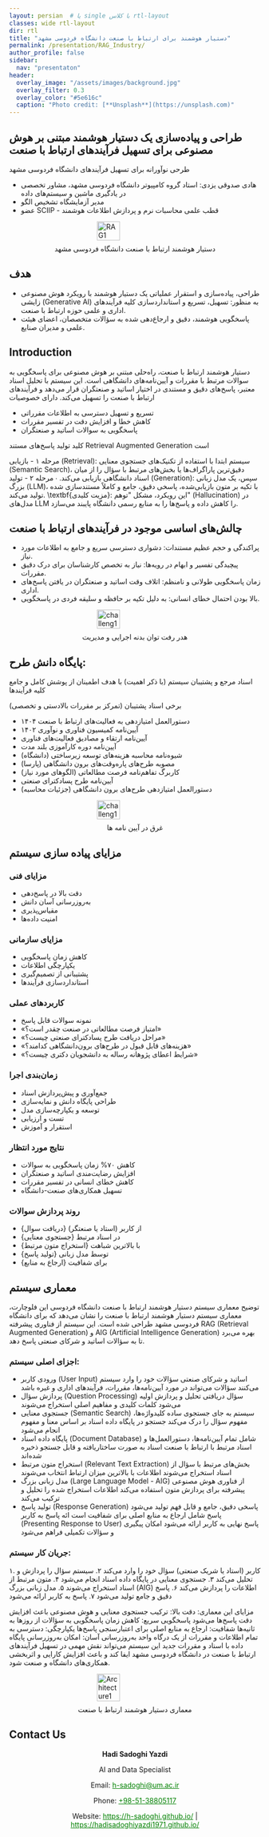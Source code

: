 ```yaml
---
layout: persian  # یا single با کلاس rtl-layout
classes: wide rtl-layout
dir: rtl
title: "دستیار هوشمند برای ارتباط با صنعت دانشگاه فردوسی مشهد"
permalink: /presentation/RAG_Industry/
author_profile: false
sidebar:
  nav: "presentaton"
header:
  overlay_image: "/assets/images/background.jpg"
  overlay_filter: 0.3
  overlay_color: "#5e616c"
  caption: "Photo credit: [**Unsplash**](https://unsplash.com)"
---
```


## 				طراحی و پیاده‌سازی یک دستیار هوشمند مبتنی بر هوش مصنوعی برای تسهیل فرآیندهای ارتباط با صنعت

طرحی نوآورانه برای تسهیل فرآیندهای دانشگاه فردوسی مشهد

- هادی صدوقی یزدی: استاد گروه کامپیوتر دانشگاه فردوسی مشهد، مشاور تخصصی در یادگیری ماشین و سیستم‌های داده
- مدیر آزمایشگاه تشخیص الگو
- عضو SCIIP - قطب علمی محاسبات نرم و پردازش اطلاعات هوشمند

<div style="display: flex; justify-content: center; align-items: center; gap: 10px;">
    <img src="/assets/Presentationimages/RAG/FUMAIIndustryAssistant1.jpg" alt="RAG1" style="width: 30%; height: 30%; object-fit: contain;">
</div>
<div class="caption" style="text-align: center; margin-top: 8px;">
  دستیار هوشمند ارتباط با صنعت دانشگاه فردوسی مشهد
</div>

## هدف

- طراحی، پیاده‌سازی و استقرار عملیاتی یک دستیار هوشمند با رویکرد هوش مصنوعی زایشی (Generative AI) به منظور: تسهیل، تسریع و استانداردسازی کلیه فرآیندهای اداری و علمی حوزه ارتباط با صنعت.
- پاسخگویی هوشمند، دقیق و ارجاع‌دهی شده به سؤالات متخصصان، اعضای هیئت علمی و مدیران صنایع.


## Introduction

دستیار هوشمند ارتباط با صنعت، راه‌حلی مبتنی بر هوش مصنوعی برای پاسخگویی به سوالات مرتبط با مقررات و آیین‌نامه‌های دانشگاهی است. این سیستم با تحلیل اسناد معتبر، پاسخ‌های دقیق و مستندی در اختیار اساتید و صنعتگران قرار می‌دهد و فرآیندهای ارتباط با صنعت را تسهیل می‌کند.
دارای خصوصیات 
-  تسریع و تسهیل دسترسی به اطلاعات مقرراتی
-  کاهش خطا و افزایش دقت در تفسیر مقررات
-  پاسخگویی به سوالات اساتید و صنعتگران

کلید تولید پاسخ‌های مستند    Retrieval Augmented Generation است


 مرحله ۱ - بازیابی (Retrieval): سیستم ابتدا با استفاده از تکنیک‌های جستجوی معنایی (Semantic Search)، دقیق‌ترین پاراگراف‌ها یا بخش‌های مرتبط با سؤال را از میان اسناد دانشگاهی بازیابی می‌کند.
∙
 مرحله ۲ - تولید (Generation): سپس، یک مدل زبانی بزرگ (LLM)، با تکیه بر متون بازیابی‌شده، پاسخی دقیق، جامع و کاملاً مستندسازی شده تولید می‌کند.
\textbf{مزیت کلیدی}: این رویکرد، مشکل "توهم" (Hallucination) در مدل‌های LLM را کاهش داده و پاسخ‌ها را به منابع رسمی دانشگاه پایبند می‌سازد.

## چالش‌های اساسی موجود در فرآیندهای ارتباط با صنعت

- پراکندگی و حجم عظیم مستندات: دشواری دسترسی سریع و جامع به اطلاعات مورد نیاز.
- پیچیدگی تفسیر و ابهام در رویه‌ها: نیاز به تخصص کارشناسان برای درک دقیق مقررات.
-  زمان پاسخگویی طولانی و نامنظم: اتلاف وقت اساتید و صنعتگران در یافتن پاسخ‌های اداری.
- بالا بودن احتمال خطای انسانی: به دلیل تکیه بر حافظه و سلیقه فردی در پاسخگویی.


<div style="display: flex; justify-content: center; align-items: center; gap: 10px;">
    <img src="/assets/Presentationimages/RAG/Rajabi2.jpg" alt="challeng1" style="width: 30%; height: 30%; object-fit: contain;">
</div>
<div class="caption" style="text-align: center; margin-top: 8px;">
  هدر رفت توان بدنه اجرایی و مدیریت
</div>

## پایگاه دانش طرح:

 اسناد مرجع و پشتیبان سیستم (با ذکر اهمیت) با هدف اطمینان از پوشش کامل و جامع کلیه فرآیندها
 
  برخی اسناد پشتیبان (تمرکز بر مقررات بالادستی و تخصصی)
 -  دستورالعمل امتیازدهی به فعالیت‌های ارتباط با صنعت ۱۴۰۴	
- آیین‌نامه کمیسیون فناوری و نوآوری ۱۴۰۲
-  آیین‌نامه ارتقاء و مصادیق فعالیت‌های فناوری
-  آیین‌نامه دوره کارآموزی بلند مدت	
- شیوه‌نامه محاسبه هزینه‌های توسعه زیرساختی (دانشگاه)
-  مصوبه طرح‌های پاره‌وقت‌های برون دانشگاهی (پارسا)	
-  کاربرگ تفاهم‌نامه فرصت مطالعاتی (الگوهای مورد نیاز)
-  آیین‌نامه طرح پسادکترای صنعتی	
-  دستورالعمل امتیازدهی طرح‌های برون دانشگاهی (جزئیات محاسبه)

<div style="display: flex; justify-content: center; align-items: center; gap: 10px;">
    <img src="/assets/Presentationimages/RAG/challeng3.jpg" alt="challeng1" style="width: 30%; height: 30%; object-fit: contain;">
</div>
<div class="caption" style="text-align: center; margin-top: 8px;">
  غرق در آیین نامه ها
</div>

## مزایای پیاده سازی سیستم 

### مزایای فنی

- دقت بالا در پاسخ‌دهی
- به‌روزرسانی آسان دانش
- مقیاس‌پذیری
- امنیت داده‌ها

### مزایای سازمانی
- کاهش زمان پاسخگویی
- یکپارچگی اطلاعات
- پشتیبانی از تصمیم‌گیری
- استانداردسازی فرآیندها

### کاربردهای عملی
- نمونه سوالات قابل پاسخ
- «امتیاز فرصت مطالعاتی در صنعت چقدر است؟»
- «مراحل دریافت طرح پسادکترای صنعتی چیست؟»
- «هزینه‌های قابل قبول در طرح‌های برون‌دانشگاهی کدامند؟»
- «شرایط اعطای پژوهانه رساله به دانشجویان دکتری چیست؟»

### زمان‌بندی اجرا
-  جمع‌آوری و پیش‌پردازش اسناد 
-  طراحی پایگاه دانش و نمایه‌سازی 
-  توسعه و یکپارچه‌سازی مدل 
-  تست و ارزیابی 
-  استقرار و آموزش


### نتایج مورد انتظار
- کاهش ۷۰\% زمان پاسخگویی به سوالات
- افزایش رضایت‌مندی اساتید و صنعتگران
- کاهش خطای انسانی در تفسیر مقررات
- تسهیل همکاری‌های صنعت-دانشگاه
			
###  روند پردازش سوالات
- {دریافت سوال} از کاربر (استاد یا صنعتگر)
- {جستجوی معنایی} در اسناد مرتبط
- {استخراج متون مرتبط} با بالاترین شباهت
- {تولید پاسخ} توسط مدل زبانی
- {ارجاع به منابع} برای شفافیت
  

## معماری سیستم 

توضیح معماری سیستم دستیار هوشمند ارتباط با صنعت دانشگاه فردوسی
این فلوچارت، معماری سیستم دستیار هوشمند ارتباط با صنعت را نشان می‌دهد که برای دانشگاه فردوسی مشهد طراحی شده است. این سیستم از فناوری پیشرفته RAG (Retrieval Augmented Generation) و AIG (Artificial Intelligence Generation) بهره می‌برد تا به سؤالات اساتید و شرکای صنعتی پاسخ دهد.

### اجزای اصلی سیستم:
- ورودی کاربر (User Input)
اساتید و شرکای صنعتی سؤالات خود را وارد سیستم می‌کنند
سؤالات می‌تواند در مورد آیین‌نامه‌ها، مقررات، فرآیندهای اداری و غیره باشد
- پردازش سؤال (Question Processing)
سؤال دریافتی تحلیل و پردازش اولیه می‌شود
کلمات کلیدی و مفاهیم اصلی استخراج می‌شوند
- جستجوی معنایی (Semantic Search)
سیستم به جای جستجوی ساده کلیدواژه‌ها، مفهوم سؤال را درک می‌کند
جستجو در پایگاه داده اسناد بر اساس معنا و مفهوم انجام می‌شود
- پایگاه داده اسناد (Document Database)
شامل تمام آیین‌نامه‌ها، دستورالعمل‌ها و اسناد مرتبط با ارتباط با صنعت
اسناد به صورت ساختاریافته و قابل جستجو ذخیره شده‌اند
- استخراج متون مرتبط (Relevant Text Extraction)
بخش‌های مرتبط با سؤال از اسناد استخراج می‌شوند
اطلاعات با بالاترین میزان ارتباط انتخاب می‌شوند
- مدل زبانی بزرگ (Large Language Model - AIG)
از فناوری هوش مصنوعی پیشرفته برای پردازش متون استفاده می‌کند
اطلاعات استخراج شده را تحلیل و ترکیب می‌کند
- تولید پاسخ (Response Generation)
پاسخی دقیق، جامع و قابل فهم تولید می‌شود
پاسخ شامل ارجاع به منابع اصلی برای شفافیت است
ائه پاسخ به کاربر (Presenting Response to User)
پاسخ نهایی به کاربر ارائه می‌شود
امکان پیگیری و سؤالات تکمیلی فراهم می‌شود
### جریان کار سیستم:
۱. کاربر (استاد یا شریک صنعتی) سؤال خود را وارد می‌کند ۲. سیستم سؤال را پردازش و تحلیل می‌کند ۳. جستجوی معنایی در پایگاه داده اسناد انجام می‌شود ۴. متون مرتبط از اسناد استخراج می‌شوند ۵. مدل زبانی بزرگ (AIG) اطلاعات را پردازش می‌کند ۶. پاسخ دقیق و جامع تولید می‌شود ۷. پاسخ به کاربر ارائه می‌شود

مزایای این معماری:
دقت بالا: ترکیب جستجوی معنایی و هوش مصنوعی باعث افزایش دقت پاسخ‌ها می‌شود
پاسخگویی سریع: کاهش زمان پاسخگویی به سؤالات از روزها به ثانیه‌ها
شفافیت: ارجاع به منابع اصلی برای اعتبارسنجی پاسخ‌ها
یکپارچگی: دسترسی به تمام اطلاعات و مقررات از یک درگاه واحد
به‌روزرسانی آسان: امکان به‌روزرسانی پایگاه داده با اسناد و مقررات جدید
این سیستم می‌تواند نقش مهمی در تسهیل فرآیندهای ارتباط با صنعت در دانشگاه فردوسی مشهد ایفا کند و باعث افزایش کارایی و اثربخشی همکاری‌های دانشگاه و صنعت شود.



  <div style="display: flex; justify-content: center; align-items: center; gap: 10px;">
    <img src="/assets/Presentationimages/RAG/SmartIndustryAssistant.jpg" alt="Architecture1" style="width: 30%; height: 30%; object-fit: contain;">
</div>
<div class="caption" style="text-align: center; margin-top: 8px;">
  معماری دستیار هوشمند ارتباط با صنعت
</div>



## Contact Us

<div style="text-align: center;">
    <p><strong>Hadi Sadoghi Yazdi</strong></p>
    <p>AI and Data Specialist</p>
    <p>Email: <a href="mailto:h-sadoghi@um.ac.ir" style="text-decoration:underline; color:green;">h-sadoghi@um.ac.ir</a></p>
    <p>Phone: <a href="tel:+985138805117" style="text-decoration:underline; color:green;">+98-51-38805117</a></p>
    <p>
    Website: 
        <a href="https://h-sadoghi.github.io/" style="text-decoration: underline; color: green;" target="_blank">https://h-sadoghi.github.io/</a> | 
        <a href="https://hadisadoghiyazdi1971.github.io/" style="text-decoration: underline; color: green;" target="_blank">https://hadisadoghiyazdi1971.github.io/</a>
        </p>
    
</div>




